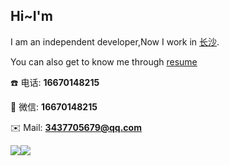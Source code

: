 ## Hi~I'm

I am an independent developer,Now I work in [长沙](https://map.baidu.com/@12582173.107694807,3239787.6410173243,17z).

<!-- My favorite development framework is [Vue.js](https://v3.cn.vuejs.org),I also created my own vue component library [Fighting Design](https://fighting.tianyuhao.cn). -->

You can also get to know me through [resume](https://gz_lib.gitee.io/g-resume)

:phone: 电话: **16670148215**

:speech_balloon: 微信: **16670148215**

:envelope: Mail: **3437705679@qq.com**

![](https://gz_lib.gitee.io/g-resume/static/wechat.jpeg)![](https://github-readme-stats.vercel.app/api?username=gzlibiao)
